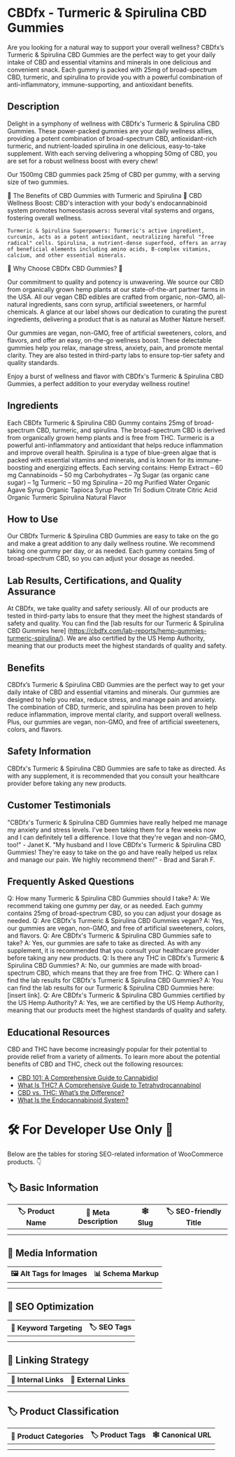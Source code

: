 # CBDfx - Turmeric &amp; Spirulina CBD Gummies
Are you looking for a natural way to support your overall wellness? CBDfx’s Turmeric & Spirulina CBD Gummies are the perfect way to get your daily intake of CBD and essential vitamins and minerals in one delicious and convenient snack. Each gummy is packed with 25mg of broad-spectrum CBD, turmeric, and spirulina to provide you with a powerful combination of anti-inflammatory, immune-supporting, and antioxidant benefits.
## Description
Delight in a symphony of wellness with CBDfx's Turmeric & Spirulina CBD Gummies. These power-packed gummies are your daily wellness allies, providing a potent combination of broad-spectrum CBD, antioxidant-rich turmeric, and nutrient-loaded spirulina in one delicious, easy-to-take supplement. With each serving delivering a whopping 50mg of CBD, you are set for a robust wellness boost with every chew!

Our 1500mg CBD gummies pack 25mg of CBD per gummy, with a serving size of two gummies. 

🌿 The Benefits of CBD Gummies with Turmeric and Spirulina 🌿
CBD Wellness Boost: CBD's interaction with your body's endocannabinoid system promotes homeostasis across several vital systems and organs, fostering overall wellness.

    Turmeric & Spirulina Superpowers: Turmeric's active ingredient, curcumin, acts as a potent antioxidant, neutralizing harmful "free radical" cells. Spirulina, a nutrient-dense superfood, offers an array of beneficial elements including amino acids, B-complex vitamins, calcium, and other essential minerals.

💪 Why Choose CBDfx CBD Gummies? 💪

Our commitment to quality and potency is unwavering. We source our CBD from organically grown hemp plants at our state-of-the-art partner farms in the USA. All our vegan CBD edibles are crafted from organic, non-GMO, all-natural ingredients, sans corn syrup, artificial sweeteners, or harmful chemicals. A glance at our label shows our dedication to curating the purest ingredients, delivering a product that is as natural as Mother Nature herself.

Our gummies are vegan, non-GMO, free of artificial sweeteners, colors, and flavors, and offer an easy, on-the-go wellness boost. These delectable gummies help you relax, manage stress, anxiety, pain, and promote mental clarity. They are also tested in third-party labs to ensure top-tier safety and quality standards.

Enjoy a burst of wellness and flavor with CBDfx's Turmeric & Spirulina CBD Gummies, a perfect addition to your everyday wellness routine!
## Ingredients
Each CBDfx Turmeric & Spirulina CBD Gummy contains 25mg of broad-spectrum CBD, turmeric, and spirulina. The broad-spectrum CBD is derived from organically grown hemp plants and is free from THC. Turmeric is a powerful anti-inflammatory and antioxidant that helps reduce inflammation and improve overall health. Spirulina is a type of blue-green algae that is packed with essential vitamins and minerals, and is known for its immune-boosting and energizing effects. Each serving contains:
    Hemp Extract – 60 mg
    Cannabinoids – 50 mg
    Carbohydrates – 7g
    Sugar (as organic cane sugar) – 1g
    Turmeric – 50 mg
    Spirulina – 20 mg
    Purified Water
    Organic Agave Syrup
    Organic Tapioca Syrup
    Pectin
    Tri Sodium Citrate
    Citric Acid
    Organic Turmeric
    Spirulina
    Natural Flavor

## How to Use
Our CBDfx Turmeric & Spirulina CBD Gummies are easy to take on the go and make a great addition to any daily wellness routine. We recommend taking one gummy per day, or as needed. Each gummy contains 5mg of broad-spectrum CBD, so you can adjust your dosage as needed.
## Lab Results, Certifications, and Quality Assurance
At CBDfx, we take quality and safety seriously. All of our products are tested in third-party labs to ensure that they meet the highest standards of safety and quality. You can find the [lab results for our Turmeric & Spirulina CBD Gummies here] (https://cbdfx.com/lab-reports/hemp-gummies-turmeric-spirulina/). We are also certified by the US Hemp Authority, meaning that our products meet the highest standards of quality and safety.
## Benefits
CBDfx’s Turmeric & Spirulina CBD Gummies are the perfect way to get your daily intake of CBD and essential vitamins and minerals. Our gummies are designed to help you relax, reduce stress, and manage pain and anxiety. The combination of CBD, turmeric, and spirulina has been proven to help reduce inflammation, improve mental clarity, and support overall wellness. Plus, our gummies are vegan, non-GMO, and free of artificial sweeteners, colors, and flavors.
## Safety Information
CBDfx's Turmeric & Spirulina CBD Gummies are safe to take as directed. As with any supplement, it is recommended that you consult your healthcare provider before taking any new products.
## Customer Testimonials
"CBDfx's Turmeric & Spirulina CBD Gummies have really helped me manage my anxiety and stress levels. I've been taking them for a few weeks now and I can definitely tell a difference. I love that they're vegan and non-GMO, too!" - Janet K.
"My husband and I love CBDfx's Turmeric & Spirulina CBD Gummies! They're easy to take on the go and have really helped us relax and manage our pain. We highly recommend them!" - Brad and Sarah F.
## Frequently Asked Questions
Q: How many Turmeric & Spirulina CBD Gummies should I take?
A: We recommend taking one gummy per day, or as needed. Each gummy contains 25mg of broad-spectrum CBD, so you can adjust your dosage as needed.
Q: Are CBDfx's Turmeric & Spirulina CBD Gummies vegan?
A: Yes, our gummies are vegan, non-GMO, and free of artificial sweeteners, colors, and flavors.
Q: Are CBDfx's Turmeric & Spirulina CBD Gummies safe to take?
A: Yes, our gummies are safe to take as directed. As with any supplement, it is recommended that you consult your healthcare provider before taking any new products.
Q: Is there any THC in CBDfx's Turmeric & Spirulina CBD Gummies?
A: No, our gummies are made with broad-spectrum CBD, which means that they are free from THC.
Q: Where can I find the lab results for CBDfx's Turmeric & Spirulina CBD Gummies?
A: You can find the lab results for our Turmeric & Spirulina CBD Gummies here: [insert link].
Q: Are CBDfx's Turmeric & Spirulina CBD Gummies certified by the US Hemp Authority?
A: Yes, we are certified by the US Hemp Authority, meaning that our products meet the highest standards of quality and safety.
## Educational Resources
CBD and THC have become increasingly popular for their potential to provide relief from a variety of ailments. To learn more about the potential benefits of CBD and THC, check out the following resources: 
- [CBD 101: A Comprehensive Guide to Cannabidiol](https://www.cannabidiol.com/cbd-101)
- [What Is THC? A Comprehensive Guide to Tetrahydrocannabinol](https://www.cannabidiol.com/what-is-thc)
- [CBD vs. THC: What’s the Difference?](https://www.cannabidiol.com/cbd-vs-thc)
- [What Is the Endocannabinoid System?](https://www.cannabidiol.com/endocannabinoid-system)
# 🛠️ For Developer Use Only 🔐

Below are the tables for storing SEO-related information of WooCommerce products. 👇

## 🏷️ Basic Information 

| 🏷️ Product Name | 📝 Meta Description | 🕸️ Slug | 🏷️ SEO-friendly Title |
| -------------- | ------------------ | ------ | ---------------------- |
|                |                    |        |                        |
|                |                    |        |                        |

## 📸 Media Information

| 🖼️ Alt Tags for Images | 📊 Schema Markup |
| --------------------- | --------------- |
|                       |                 |
|                       |                 |

## 🔎 SEO Optimization

| 🎯 Keyword Targeting | 🏷️ SEO Tags |
| ------------------- | ---------- |
|                     |            |
|                     |            |

## 🔗 Linking Strategy 

| 🔗 Internal Links | 🔗 External Links |
| ---------------- | ---------------- |
|                  |                  |
|                  |                  |

## 🏷️ Product Classification 

| 📂 Product Categories | 🏷️ Product Tags | 🕸️ Canonical URL |
| ------------------ | ------------ | ------------- |
|                    |              |               |
|                    |              |               |
